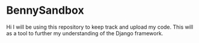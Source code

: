 # BennySandbox
Hi I will be using this repository to keep track and upload my code. This will as a tool to further my understanding of the Django framework.
